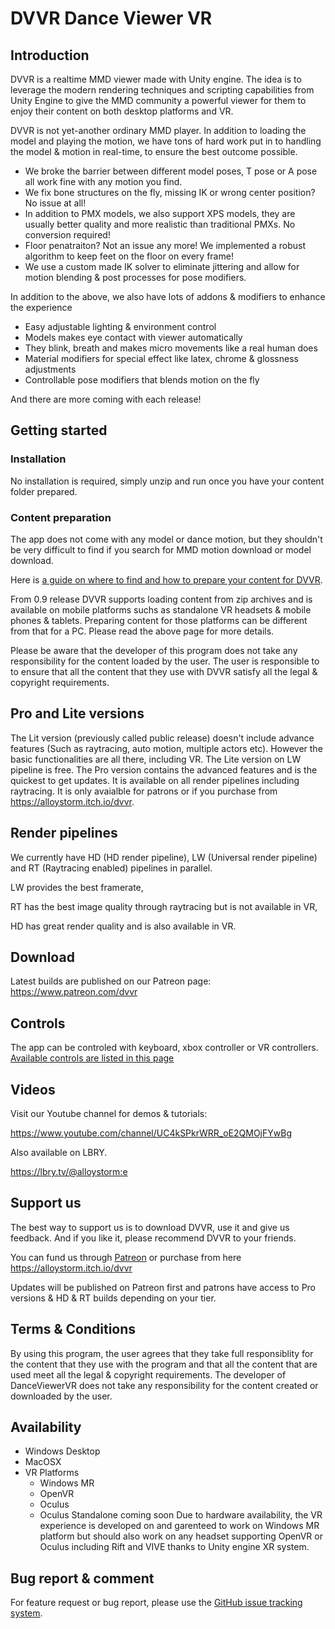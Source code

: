 # DVVR Dance Viewer VR


## Introduction
DVVR is a realtime MMD viewer made with Unity engine. The idea is to leverage the modern rendering techniques and scripting capabilities from Unity Engine to give the MMD community a powerful viewer for them to enjoy their content on both desktop platforms and VR. 

DVVR is not yet-another ordinary MMD player. In addition to loading the model and playing the motion, we have tons of hard work put in to handling the model & motion in real-time, to ensure the best outcome possible. 
* We broke the barrier between different model poses, T pose or A pose all work fine with any motion you find. 
* We fix bone structures on the fly, missing IK or wrong center position? No issue at all!
* In addition to PMX models, we also support XPS models, they are usually better quality and more realistic than traditional PMXs. No conversion required!
* Floor penatraiton? Not an issue any more! We implemented a robust algorithm to keep feet on the floor on every frame!
* We use a custom made IK solver to eliminate jittering and allow for motion blending & post processes for pose modifiers.

In addition to the above, we also have lots of addons & modifiers to enhance the experience
* Easy adjustable lighting & environment control
* Models makes eye contact with viewer automatically
* They blink, breath and makes micro movements like a real human does
* Material modifiers for special effect like latex, chrome & glossness adjustments
* Controllable pose modifiers that blends motion on the fly

And there are more coming with each release!


## Getting started

### Installation
No installation is required, simply unzip and run once you have your content folder prepared. 

### Content preparation 
The app does not come with any model or dance motion, but they shouldn't be very difficult to find if you search for MMD motion download or model download. 

Here is [a guide on where to find and how to prepare your content for DVVR](pages/blog/preparecontent.md).

From 0.9 release DVVR supports loading content from zip archives and is available on mobile platforms suchs as standalone VR headsets & mobile phones & tablets. Preparing content for those platforms can be different from that for a PC. Please read the above page for more details. 

Please be aware that the developer of this program does not take any responsibility for the content loaded by the user. The user is responsible to to ensure that all the content that they use with DVVR satisfy all the legal & copyright requirements. 

## Pro and Lite versions
The Lit version (previously called public release) doesn't include advance features (Such as raytracing, auto motion, multiple actors etc). However the basic functionalities are all there, including VR. The Lite version on LW pipeline is free. 
The Pro version contains the advanced features and is the quickest to get updates. It is available on all render pipelines including raytracing. It is only avaialble for patrons or if you purchase from https://alloystorm.itch.io/dvvr.  


## Render pipelines
We currently have HD (HD render pipeline), LW (Universal render pipeline) and RT (Raytracing enabled) pipelines in parallel. 

LW provides the best framerate, 

RT has the best image quality through raytracing but is not available in VR, 

HD has great render quality and is also available in VR.


## Download
Latest builds are published on our Patreon page: https://www.patreon.com/dvvr


## Controls
The app can be controled with keyboard, xbox controller or VR controllers.
[Available controls are listed in this page](pages/blog/controls.md)


## Videos
Visit our Youtube channel for demos & tutorials: 

https://www.youtube.com/channel/UC4kSPkrWRR_oE2QMOjFYwBg 

Also available on LBRY. 

https://lbry.tv/@alloystorm:e 


## Support us
The best way to support us is to download DVVR, use it and give us feedback. And if you like it, please recommend DVVR to your friends. 

You can fund us through [Patreon](https://patreon.com/alloystorm) or purchase from here https://alloystorm.itch.io/dvvr

Updates will be published on Patreon first and patrons have access to Pro versions & HD & RT builds depending on your tier. 


## Terms & Conditions
By using this program, the user agrees that they take full responsiblity for the content that they use with the program and that all the content that are used meet all the legal & copyright requirements. The developer of DanceViewerVR does not take any responsibility for the content created or downloaded by the user.  


## Availability
* Windows Desktop
* MacOSX
* VR Platforms 
  * Windows MR
  * OpenVR
  * Oculus 
  * Oculus Standalone coming soon
Due to hardware availability, the VR experience is developed on and garenteed to work on Windows MR platform but should also work on any headset supporting OpenVR or Oculus including Rift and VIVE thanks to Unity engine XR system. 



## Bug report & comment
For feature request or bug report, please use the [GitHub issue tracking system](https://github.com/alloystorm/dvvr/issues).
